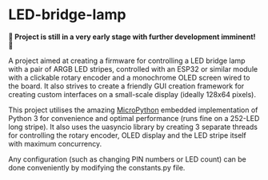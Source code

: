 # LED-bridge-lamp

**🚧 Project is still in a very early stage with further development imminent! 🚧**

A project aimed at creating a firmware for controlling a LED bridge lamp with a pair of ARGB LED stripes, controlled with an ESP32 or similar module with a clickable rotary encoder and a monochrome OLED screen wired to the board. It also strives to create a friendly GUI creation framework for creating custom interfaces on a small-scale display (ideally 128x64 pixels).

This project utilises the amazing [MicroPython](https://micropython.org/) embedded implementation of Python 3 for convenience and optimal performance (runs fine on a 252-LED long stripe). It also uses the uasyncio library by creating 3 separate threads for controlling the rotary encoder, OLED display and the LED stripe itself with maximum concurrency.

Any configuration (such as changing PIN numbers or LED count) can be done conveniently by modifying the constants.py file.
